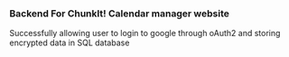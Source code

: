 ### Backend For ChunkIt! Calendar manager website ###

Successfully allowing user to login to google through oAuth2 and storing encrypted data in SQL database
